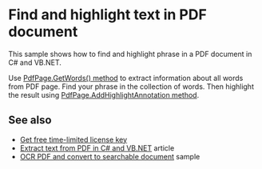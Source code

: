 # Find and highlight text in PDF document
This sample shows how to find and highlight phrase in a PDF document in C# and VB.NET.

Use [PdfPage.GetWords() method](https://bitmiracle.com/pdf-library/help/pdfpage.getwords.html) to extract information about all words from PDF page. Find your phrase in the collection of words. Then highlight the result using [PdfPage.AddHighlightAnnotation method](https://bitmiracle.com/pdf-library/help/pdfpage.addhighlightannotation.html).

## See also
* [Get free time-limited license key](https://bitmiracle.com/pdf-library/download-pdf-library.aspx)
* [Extract text from PDF in C# and VB.NET](https://bitmiracle.com/blog/extract-text-from-pdf-in-net) article
* [OCR PDF and convert to searchable document](/Samples/Text/OcrAndMakeSearchable) sample